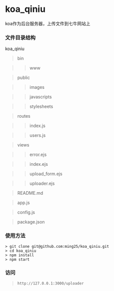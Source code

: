 # koa_qiniu
koa作为后台服务器，上传文件到七牛网站上



### 文件目录结构
koa_qiniu
> bin

>> www

> public

>> images

>> javascripts

>> stylesheets

> routes

>> index.js

>> users.js

> views

>> error.ejs

>> index.ejs

>> upload_form.ejs

>> uploader.ejs

> README.md

> app.js

> config.js

> package.json



### 使用方法
```
> git clone git@github.com:ming25/koa_qiniu.git
> cd koa_qiniu
> npm install
> npm start
```


### 访问
> `http://127.0.0.1:3000/uploader`




